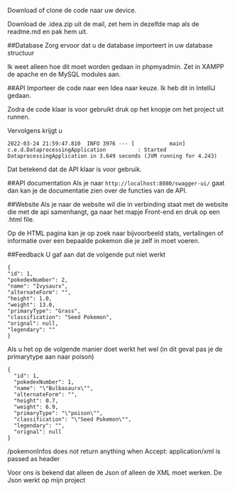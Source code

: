 Download of clone de code naar uw device.

Download de .idea.zip uit de mail, zet hem in dezelfde map als de readme.md en pak hem uit.

##Database
Zorg ervoor dat u de database importeert in uw database structuur

Ik weet alleen hoe dit moet worden gedaan in phpmyadmin. Zet in XAMPP de apache en de MySQL modules aan.

##API
Importeer de code naar een Idea naar keuze. Ik heb dit in IntelliJ gedaan.

Zodra de code klaar is voor gebruikt druk op het knopje om het project uit runnen.

Vervolgens krijgt u 
```
2022-03-24 21:59:47.810  INFO 3976 --- [           main] c.e.d.DataprocessingApplication          : Started DataprocessingApplication in 3.649 seconds (JVM running for 4.243)
```
Dat betekend dat de API klaar is voor gebruik.

##API documentation
Als je naar
```http://localhost:8080/swagger-ui/```
gaat dan kan je de documentatie zien over de functies van de API.

##Website
Als je naar de website wil die in verbinding staat met de website die
met de api samenhangt, ga naar het mapje Front-end en druk op een .html file.

Op de HTML pagina kan je op zoek naar bijvoorbeeld stats, vertalingen of informatie over een bepaalde pokemon die je zelf in moet voeren.

##Feedback
U gaf aan dat de volgende put niet werkt
```
{
"id": 1,
"pokedexNumber": 2,
"name": "Ivysaurx",
"alternateForm": "",
"height": 1.0,
"weight": 13.0,
"primaryType": "Grass",
"classification": "Seed Pokemon",
"orignal": null,
"legendary": ""
}
```
Als u het op de volgende manier doet werkt het wel (in dit geval pas je de primarytype aan naar poison)
```
{
  "id": 1,
  "pokedexNumber": 1,
  "name": "\"Bulbasaurx\"",
  "alternateForm": "",
  "height": 0.7,
  "weight": 6.9,
  "primaryType": "\"poison\"",
  "classification": "\"Seed Pokemon\"",
  "legendary": "",
  "orignal": null
}
```
/pokemonInfos does not return anything when Accept: application/xml is passed as header

Voor ons is bekend dat alleen de Json of alleen de XML moet werken. De Json werkt op mijn project